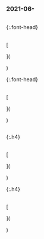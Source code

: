 ### 2021-06-　

```note
```

{:.font-head}

<br>[

](

)

{:.font-head}

<br>[

](

)

```tip
```

{:.h4}

<br>[

](

)

{:.h4}

<br>[

](

)
